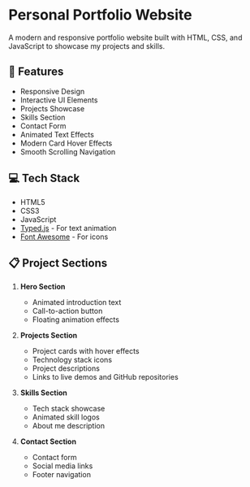 # Personal Portfolio Website

A modern and responsive portfolio website built with HTML, CSS, and JavaScript to showcase my projects and skills.

## 🚀 Features

- Responsive Design
- Interactive UI Elements
- Projects Showcase
- Skills Section
- Contact Form
- Animated Text Effects
- Modern Card Hover Effects
- Smooth Scrolling Navigation

## 💻 Tech Stack

- HTML5
- CSS3
- JavaScript
- [Typed.js](https://github.com/mattboldt/typed.js/) - For text animation
- [Font Awesome](https://fontawesome.com/) - For icons

## 📋 Project Sections

1. **Hero Section**
   - Animated introduction text
   - Call-to-action button
   - Floating animation effects

2. **Projects Section**
   - Project cards with hover effects
   - Technology stack icons
   - Project descriptions
   - Links to live demos and GitHub repositories

3. **Skills Section**
   - Tech stack showcase
   - Animated skill logos
   - About me description

4. **Contact Section**
   - Contact form
   - Social media links
   - Footer navigation


